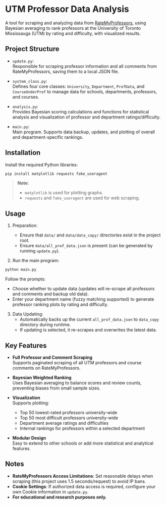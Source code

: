 
# UTM Professor Data Analysis

A tool for scraping and analyzing data from [RateMyProfessors](https://www.ratemyprofessors.com/), using Bayesian averaging to rank professors at the University of Toronto Mississauga (UTM) by rating and difficulty, with visualized results.

## Project Structure

- `update.py`:  
  Responsible for scraping professor information and all comments from RateMyProfessors, saving them to a local JSON file.

- `system_class.py`:  
  Defines four core classes: `University`, `Department`, `ProfData`, and `CourseUnderProf` to manage data for schools, departments, professors, and courses.

- `analysis.py`:  
  Provides Bayesian scoring calculations and functions for statistical analysis and visualization of professor and department ratings/difficulty.

- `main.py`:  
  Main program. Supports data backup, updates, and plotting of overall and department-specific rankings.

## Installation

Install the required Python libraries:

```bash
pip install matplotlib requests fake_useragent
```

> **Note**:  
> - `matplotlib` is used for plotting graphs.  
> - `requests` and `fake_useragent` are used for web scraping.  

## Usage

1. Preparation:

   - Ensure that `data/` and `data/data_copy/` directories exist in the project root.
   - Ensure `data/all_prof_data.json` is present (can be generated by running `update.py`).

2. Run the main program:

```bash
python main.py
```

Follow the prompts:

- Choose whether to update data (updates will re-scrape all professors and comments and backup old data).
- Enter your department name (fuzzy matching supported) to generate professor ranking plots by rating and difficulty.

3. Data Updating:
   - Automatically backs up the current `all_prof_data.json` to `data_copy` directory during runtime.
   - If updating is selected, it re-scrapes and overwrites the latest data.

## Key Features

- **Full Professor and Comment Scraping**  
  Supports paginated scraping of all UTM professors and course comments on RateMyProfessors.

- **Bayesian Weighted Ranking**  
  Uses Bayesian averaging to balance scores and review counts, preventing biases from small sample sizes.

- **Visualization**  
  Supports plotting:
  - Top 50 lowest-rated professors university-wide
  - Top 50 most difficult professors university-wide
  - Department average ratings and difficulties
  - Internal rankings for professors within a selected department

- **Modular Design**  
  Easy to extend to other schools or add more statistical and analytical features.

## Notes

- **RateMyProfessors Access Limitations**: Set reasonable delays when scraping (this project uses 1.5 seconds/request) to avoid IP bans.
- **Cookie Settings**: If authorized data access is required, configure your own Cookie information in `update.py`.
- **For educational and research purposes only.**
